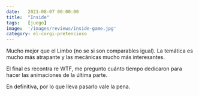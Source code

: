 ```yaml
---
date:   2021-08-07 00:00:00
title:  "Inside"
tags:   [juego]
image:  '/images/reviews/inside-game.jpg'
category: el-corgi-pretencioso
---
```

Mucho mejor que el Limbo (no se si son comparables igual). La temática es mucho más atrapante y las mecánicas mucho más interesantes.

El final es recontra re WTF, me pregunto cuánto tiempo dedicaron para hacer las animaciones de la última parte.

En definitiva, por lo que lleva pasarlo vale la pena.
